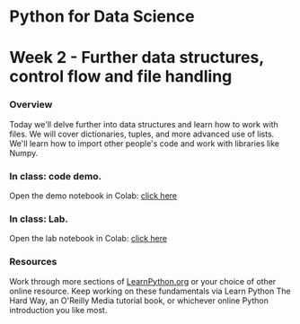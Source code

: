 
# Python for Data Science
# Week 2 - Further data structures, control flow and file handling
### Overview
Today we'll delve further into data structures and learn how to work with files. We will cover dictionaries, tuples, and more advanced use of lists. We'll learn how to import other people's code and work with libraries like Numpy.

### In class: code demo.
Open the demo notebook in Colab: [click here](https://colab.research.google.com/github/worldbank/Python-for-Data-Science/blob/master/week%202/Week%202%20-%20Further%20data%20structures%20and%20file%20handling.ipynb)

### In class: Lab.
Open the lab notebook in Colab:  [click here](https://colab.research.google.com/github/worldbank/Python-for-Data-Science/blob/master/week%202/Week%202%20-%20Exercises%20(Lab)%20(1).ipynb)

### Resources
Work through more sections of [LearnPython.org](http://learnpython.org/) or your choice of other online resource. Keep working on these fundamentals via Learn Python The Hard Way, an O'Reilly Media tutorial book, or whichever online Python introduction you like most.
